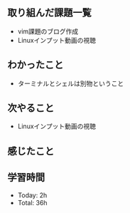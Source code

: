 ## 取り組んだ課題一覧
- vim課題のブログ作成
- Linuxインプット動画の視聴
## わかったこと
- ターミナルとシェルは別物ということ
## 次やること
- Linuxインプット動画の視聴
## 感じたこと
## 学習時間
- Today: 2h
- Total: 36h

